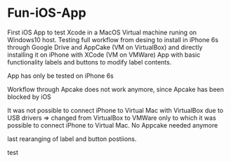 # Fun-iOS-App
First iOS App to test Xcode in a MacOS Virtual machine runing on Windows10 host. Testing full workflow from desing to install in iPhone 6s through Google Drive and AppCake (VM on VirtualBox) and directly installing it on iPhone with XCode (VM on VMWare) App with basic functionality labels and buttons to modify label contents.

App has only be tested on iPhone 6s

Workflow through Apcake does not work anymore, since Apcake has been blocked by iOS

It was not possible to connect iPhone to Virtual Mac with VirtualBox due to USB drivers => changed from VirtualBox to VMWare only to which it was possible to connect iPhone to Virtual Mac. No Appcake needed anymore

last rearanging of label and button postiions.

test
